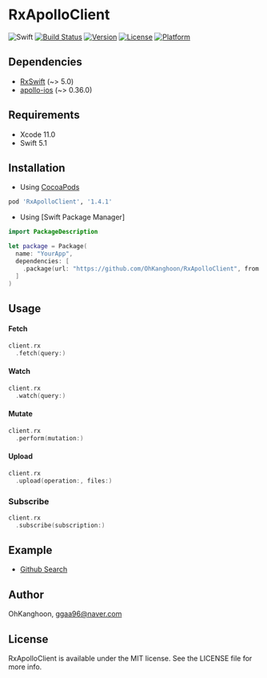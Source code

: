 # RxApolloClient

![Swift](https://img.shields.io/badge/Swift-5.1-orange.svg)
[![Build Status](https://github.com/OhKanghoon/RxApolloClient/workflows/CI/badge.svg)](https://github.com/OhKanghoon/RxApolloClient/actions)
[![Version](https://img.shields.io/cocoapods/v/RxApolloClient.svg?style=flat)](https://cocoapods.org/pods/RxApolloClient)
[![License](https://img.shields.io/cocoapods/l/RxApolloClient.svg?style=flat)](https://cocoapods.org/pods/RxApolloClient)
[![Platform](https://img.shields.io/cocoapods/p/RxApolloClient.svg?style=flat)](https://cocoapods.org/pods/RxApolloClient)

## Dependencies
- [RxSwift](https://github.com/ReactiveX/RxSwift) (~> 5.0)
- [apollo-ios](https://github.com/apollographql/apollo-ios) (~> 0.36.0)

## Requirements

- Xcode 11.0
- Swift 5.1

## Installation

- Using [CocoaPods](https://cocoapods.org)
```ruby
pod 'RxApolloClient', '1.4.1'
```
- Using [Swift Package Manager]
```swift
import PackageDescription

let package = Package(
  name: "YourApp",
  dependencies: [
    .package(url: "https://github.com/OhKanghoon/RxApolloClient", from: "1.4.0")
  ]
)
```

## Usage
#### Fetch
```swift
client.rx
  .fetch(query:)
```
#### Watch
```swift
client.rx
  .watch(query:)
```
#### Mutate
```swift
client.rx
  .perform(mutation:)
```

#### Upload
```swift
client.rx
  .upload(operation:, files:)
```

### Subscribe
```swift
client.rx
  .subscribe(subscription:)
```

## Example

- [Github Search](https://github.com/OhKanghoon/RxApolloClient/tree/master/Example)

## Author

OhKanghoon, ggaa96@naver.com

## License

RxApolloClient is available under the MIT license. See the LICENSE file for more info.
